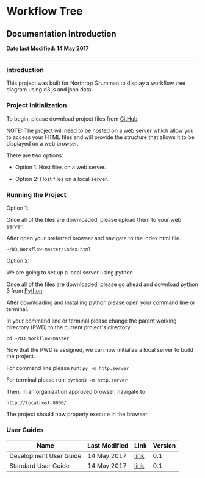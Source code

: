 # Workflow Tree

## Documentation Introduction

**Date last Modified: 14 May 2017**

--------------------------------------------------------------------------------

### Introduction

This project was built for Northrop Grumman to display a workflow tree diagram using d3.js and json data.

### Project Initialization

To begin, please download project files from [GitHub](https://github.com/thesolidproject/D3_Workflow).

NOTE: The project will need to be hosted on a web server which allow you to access your HTML files and will provide the structure that allows it to be displayed on a web browser.

There are two options:

- Option 1: Host files on a web server.

- Option 2: Host files on a local server.

### Running the Project

Option 1:

Once all of the files are downloaded, please upload them to your web server.

After open your preferred browser and navigate to the index.html file.

`~/D3_Workflow-master/index.html`

Option 2:

We are going to set up a local server using python.

Once all of the files are downloaded, please go ahead and download python 3 from [Python](https://www.python.org/).

After downloading and installing python please open your command line or terminal.

In your command line or terminal please change the parent working directory (PWD) to the current project's directory.

`cd ~/D3_Workflow-master`

Now that the PWD is assigned, we can now initialize a local server to build the project.

For command line please run: `py -m http.server`

For terminal please run: `python3 -m http.server`

Then, in an organization approved browser, navigate to

`http://localhost:8000/`

The project should now properly execute in the browser.

### User Guides

Name                   | Last Modified | Link                                    | Version
---------------------- | ------------- | --------------------------------------- | -------
Development User Guide | 14 May 2017   | [link](Development/Project_Overview.md) | 0.1
Standard User Guide    | 14 May 2017   | [link](User/User_Outline.md)            | 0.1
